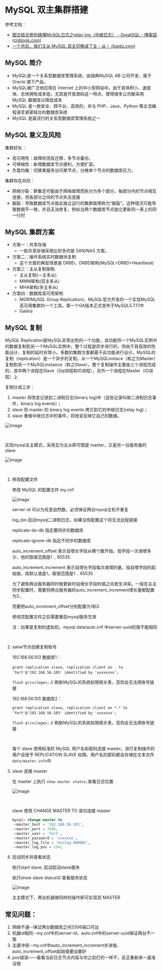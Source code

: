 # MySQL 双主集群搭建

参考文档：
- [图文结合带你搞懂MySQL日志之relay log（中继日志） - GreatSQL - 博客园 (cnblogs.com)](https://www.cnblogs.com/greatsql/p/17052055.html)
- [一个月后，我们又从 MySQL 双主切换成了主 - 从！ (baidu.com)](https://baijiahao.baidu.com/s?id=1738097788602997045&wfr=spider&for=pc)


## MySQL 简介

- MySQL是一个关系型数据库管理系统，由瑞典MySQL AB 公司开发，属于 Oracle 旗下产品。
- MySQL被广泛地应用在 Internet 上的中小型网站中。由于其体积小、速度快、总体拥有成本低，尤其是开放源码这一特点，使得很多公司都采用 MySQL 数据库以降低成本
- MySQL 是一款安全、跨平台、高效的，并与 PHP、Java、Python 等主流编程语言紧密结合的数据库系统
- MySQL 是最流行的关系型数据库管理系统之一


## MySQL 意义及风险

集群好处：
* 高可用性：故障检测及迁移，多节点备份。
* 可伸缩性：新增数据库节点便利，方便扩容。
* 负载均衡：切换某服务访问某节点，分摊单个节点的数据库压力。

集群存在风险：
* 网络分裂：群集还可能由于网络故障而拆分为多个部分，每部分内的节点相互连接，但各部分之间的节点失去连接
* 脑裂：导致数据库节点彼此独立运行的集群故障称为“脑裂”。这种情况可能导致数据不一致，并且无法修复，例如当两个数据库节点独立更新同一表上的同一行时
‍

## MySQL 集群方案

- 方案一：共享存储
    - 一般共享存储采用比较多的是 SAN/NAS 方案。
- 方案二：操作系统实时数据块复制
  - 这个方案的典型场景是 DRBD，DRBD架构(MySQL+DRBD+Heartbeat)
- 方案三：主从复制架构
  - 主从复制(一主多从)
  - MMM架构(双主多从)
  - MHA架构(多主多从)
- 方案四：数据库高可用架构
    - MGR(MySQL Group Replication)，MySQL官方开发的一个实现MySQL高可用集群的一个工具。第一个GA版本正式发布于MySQL5.7.17中
    - Galera
‍

## MySQL 复制

MySQL Replication是MySQL非常出色的一个功能，该功能将一个MySQL实例中的数据复制到另一个MySQL实例中。整个过程是异步进行的，但由于其高效的性能设计，复制的延时非常小。多数的集群方案都基于此功能进行设计。MySQL的复制（replication）是一个异步的复制，从一个MySQLinstace（称之为Master）复制到另一个MySQLinstance（称之Slave）。整个复制操作主要由三个进程完成的，其中两个进程在Slave（Sql进程和IO进程），另外一个进程在Master（IO进程）上

复制分成三步：

1. master 将改变记录到二进制日志(binary log)中（这些记录叫做二进制日志事件，binary log events）；
2. slave 将 master 的 binary log events 拷贝到它的中继日志(relay log)；
3. slave 重做中继日志中的事件，将改变反映它自己的数据。

![image](assets/MySQL%20%E5%8F%8C%E4%B8%BB%E9%9B%86%E7%BE%A4%E6%90%AD%E5%BB%BA/image-20230301123247-5xzudh3.png)​​

‍

实现mysql主主模式，采用互为主从即可既是 master，又是另一台服务器的 slave

![image](assets/MySQL%20%E5%8F%8C%E4%B8%BB%E9%9B%86%E7%BE%A4%E6%90%AD%E5%BB%BA/image-20230301123622-b2ocoyq.png)​

​

1. 修改配置文件

    修改 MySQL 的配置文件 my.cnf

    ![image](assets/MySQL%20%E5%8F%8C%E4%B8%BB%E9%9B%86%E7%BE%A4%E6%90%AD%E5%BB%BA/image-20230208190508-2tgthnk.png)​

    server-id   可以为任意自然数，必须保证两台mysql主机不重复

    log_bin 启动mysql二进制日志，如果没有配置这个将无法远程链接

    replicate-do-db 指定要同步的数据库

    replicate-ignore-db 指定不同步的数据库

    auto_increment_offset 表示自增长字段从哪个数开始，指字段一次递增多少，他的取值范围是1 .. 65535

    auto_increment_increment 表示自增长字段每次递增的量，指自增字段的起始值，其默认值是1，取值范围是1 .. 65535

    为了避免两台服务器同时做更新时自增长字段的值之间发生冲突。一般在主主同步配置时，需要将两台服务器的auto_increment_increment增长量都配置为2，

    而要把auto_increment_offset分别配置为1和2.

    修改完配置文件之后需要重启mysql服务生效

    注：如果是复制的虚拟机，mysql data/auto.cnf 中server-uuid的值不能相同

    ‍
2. salve节点创建复制账号

    192.168.56.103 数据库1：

    `grant replication slave, replication client on ​`​*`.`*​`​ to 'fort'@'192.168.56.105' identified by 'xxxxxxxx';`​

    `flush privileges;`​ // 刷新MySQL的系统权限相关表，否则会无法用账号链接

    192.168.56.105 数据库2：

    `grant replication slave, replication client on *.* to 'fort'@'192.168.56.103' identified by 'xxxxxxx';`​

    `flush privileges;`​ // 刷新MySQL的系统权限相关表，否则会无法用账号链接

    ‍

    每个 slave 使用标准的 MySQL 用户名和密码连接 master。进行复制操作的用户会授予 REPLICATION SLAVE 权限。用户名的密码都会存储在文本文件 `data/master.info`​ 中

3. slave 连接 master

    在 master 上执行 `show master status;`​查看日志位置

    ![image](assets/MySQL%20%E5%8F%8C%E4%B8%BB%E9%9B%86%E7%BE%A4%E6%90%AD%E5%BB%BA/image-20230208190830-woq74mr.png)

    ‍

    slave 使用 CHANGE MASTER TO 语句连接 master

    ```sql
    mysql> change master to
    ->master_host = '192.168.56.103',
    ->master_port = 3306,
    ->master_user = 'fort',
    ->master_password = 'xxxxxxx',
    ->master_log_file = 'binlog.000002',
    ->master_log_pos = 154;
    ```

4. 启动同步并查看状态

    执行start slave; 启动启动slave服务

    执行show slave status\G 查看服务状态

    ![image](assets/MySQL%20%E5%8F%8C%E4%B8%BB%E9%9B%86%E7%BE%A4%E6%90%AD%E5%BB%BA/image-20230208191015-n31tcwc.png)​

    主主模式下，两台机器做同样的操作即可实现双 MASTER

## 常见问题：
1. 网络不通--保证两台数据库之间3306端口可达
2. 机器id相同--my.cnf中的server-id、auto.cnf中的server-uuid保证两台不一致
3. 主键冲突--my.cnf中auto_increment_increment步进值、auto_increment_offset起始值要设置好
4. pos错误——看看当前日志节点内容与你之前打的一样不，反正重新来一遍准没错
